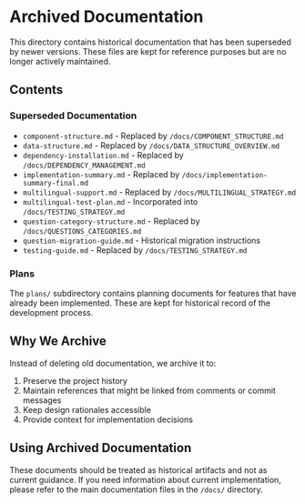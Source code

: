 # Archived Documentation

This directory contains historical documentation that has been superseded by newer versions. These files are kept for reference purposes but are no longer actively maintained.

## Contents

### Superseded Documentation
- `component-structure.md` - Replaced by `/docs/COMPONENT_STRUCTURE.md`
- `data-structure.md` - Replaced by `/docs/DATA_STRUCTURE_OVERVIEW.md`
- `dependency-installation.md` - Replaced by `/docs/DEPENDENCY_MANAGEMENT.md`
- `implementation-summary.md` - Replaced by `/docs/implementation-summary-final.md`
- `multilingual-support.md` - Replaced by `/docs/MULTILINGUAL_STRATEGY.md`
- `multilingual-test-plan.md` - Incorporated into `/docs/TESTING_STRATEGY.md`
- `question-category-structure.md` - Replaced by `/docs/QUESTIONS_CATEGORIES.md`
- `question-migration-guide.md` - Historical migration instructions
- `testing-guide.md` - Replaced by `/docs/TESTING_STRATEGY.md`

### Plans
The `plans/` subdirectory contains planning documents for features that have already been implemented. These are kept for historical record of the development process.

## Why We Archive

Instead of deleting old documentation, we archive it to:
1. Preserve the project history
2. Maintain references that might be linked from comments or commit messages
3. Keep design rationales accessible
4. Provide context for implementation decisions

## Using Archived Documentation

These documents should be treated as historical artifacts and not as current guidance. If you need information about current implementation, please refer to the main documentation files in the `/docs/` directory.